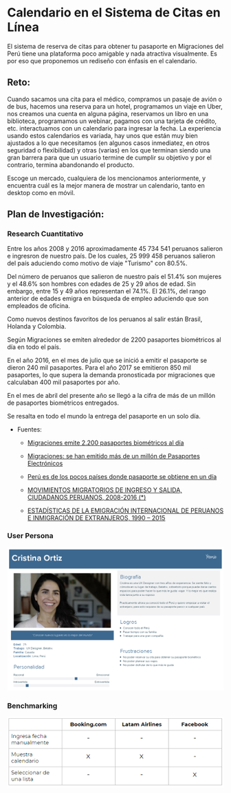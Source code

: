 # Calendario en el Sistema de Citas en Línea

El sistema de reserva de citas para obtener tu pasaporte en Migraciones del Perú tiene una plataforma poco amigable y nada atractiva visualmente. Es por eso que proponemos un rediseño con énfasis en el calendario. 


## Reto:

Cuando sacamos una cita para el médico, compramos un pasaje de avión o de bus, hacemos una reserva para un hotel, programamos un viaje en Uber, nos creamos una cuenta en alguna página, reservamos un libro en una biblioteca, programamos un webinar, pagamos con una tarjeta de crédito, etc. interactuamos con un calendario para ingresar la fecha. La experiencia usando estos calendarios es variada, hay unos que están muy bien ajustados a lo que necesitamos (en algunos casos inmediatez, en otros seguridad o flexibilidad) y otras (varias) en los que terminan siendo una gran barrera para que un usuario termine de cumplir su objetivo y por el contrario, termina abandonando el producto.

Escoge un mercado, cualquiera de los mencionamos anteriormente, y encuentra cuál es la mejor manera de mostrar un calendario, tanto en desktop como en móvil.

## Plan de Investigación:

### Research Cuantitativo

Entre los años 2008 y 2016 aproximadamente 45 734 541 peruanos salieron e ingresron de nuestro país. De los cuales, 25 999 458 peruanos salieron del país aduciendo como motivo de viaje "Turismo" con 80.5%. 

Del número de peruanos que salieron de nuestro país el 51.4% son mujeres y el 48.6% son hombres con edades de 25 y 29 años de edad. Sin embargo, entre 15 y 49 años representan el 74.1%. El 26.1%, del rango anterior de edades emigra en búsqueda de empleo aduciendo que son empleados de oficina.

Como nuevos destinos favoritos de los peruanos al salir están Brasil, Holanda y Colombia.

Según Migraciones se emiten alrededor de 2200 pasaportes biométricos al día en todo el país. 

En el año 2016, en el mes de julio que se inició a emitir el pasaporte se dieron 240 mil pasaportes. Para el año 2017 se emitieron 850  mil pasaportes, lo que supera la demanda pronosticada por migraciones que calculaban 400 mil pasaportes por año. 

En el mes de abril del presente año se llegó a la cifra de más de un millón de pasaportes biométricos entregados.

Se resalta en todo el mundo la entrega del pasaporte en un solo día. 

* Fuentes:

  * [Migraciones emite 2.200 pasaportes biométricos al día](https://elcomercio.pe/peru/migraciones-emite-2-200-pasaportes-biometricos-dia-142243 "titulo")

  * [Migraciones: se han emitido más de un millón de Pasaportes Electrónicos](https://elcomercio.pe/peru/migraciones-han-emitido-millon-pasaportes-electronicos-noticia-517356 "titulo")

  * [Perú es de los pocos países donde pasaporte se obtiene en un día](https://elcomercio.pe/peru/peru-paises-pasaporte-obtiene-dia-noticia-484791 "titulo")

  * [MOVIMIENTOS MIGRATORIOS DE INGRESO Y SALIDA, CIUDADANOS PERUANOS, 2008-2016 (*)](https://www.migraciones.gob.pe/estadisticas/1%201%20MM%20PERUANOS.pdf "titulo")

   * [ ESTADÍSTICAS DE LA EMIGRACIÓN INTERNACIONAL DE PERUANOS E INMIGRACIÓN DE EXTRANJEROS, 1990 – 2015](https://www.inei.gob.pe/media/MenuRecursivo/publicaciones_digitales/Est/Lib1423/libro.pdf "titulo")

### User Persona

![Con titulo](assets/user.png "KO")

### Benchmarking

![Con titulo](assets/Captura.PNG "KO")
